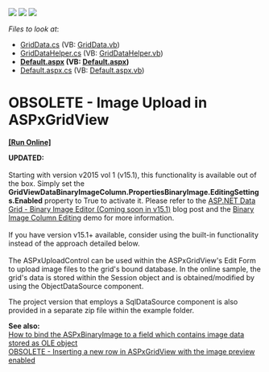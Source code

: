 <!-- default badges list -->
![](https://img.shields.io/endpoint?url=https://codecentral.devexpress.com/api/v1/VersionRange/134059882/17.2.4%2B)
[![](https://img.shields.io/badge/Open_in_DevExpress_Support_Center-FF7200?style=flat-square&logo=DevExpress&logoColor=white)](https://supportcenter.devexpress.com/ticket/details/E95)
[![](https://img.shields.io/badge/📖_How_to_use_DevExpress_Examples-e9f6fc?style=flat-square)](https://docs.devexpress.com/GeneralInformation/403183)
<!-- default badges end -->
<!-- default file list -->
*Files to look at*:

* [GridData.cs](./CS/E95/App_Code/GridData.cs) (VB: [GridData.vb](./VB/E95/App_Code/GridData.vb))
* [GridDataHelper.cs](./CS/E95/App_Code/GridDataHelper.cs) (VB: [GridDataHelper.vb](./VB/E95/App_Code/GridDataHelper.vb))
* **[Default.aspx](./CS/E95/Default.aspx) (VB: [Default.aspx](./VB/E95/Default.aspx))**
* [Default.aspx.cs](./CS/E95/Default.aspx.cs) (VB: [Default.aspx.vb](./VB/E95/Default.aspx.vb))
<!-- default file list end -->
# OBSOLETE - Image Upload in ASPxGridView
<!-- run online -->
**[[Run Online]](https://codecentral.devexpress.com/e95)**
<!-- run online end -->


<p><strong>UPDATED:</strong><br /><br />Starting with version v2015 vol 1 (v15.1), this functionality is available out of the box. Simply set the <strong>GridViewDataBinaryImageColumn.PropertiesBinaryImage.EditingSettings.Enabled</strong> property to True to activate it. Please refer to the <a href="https://community.devexpress.com/blogs/aspnet/archive/2015/05/28/asp-net-data-grid-binary-image-editor-coming-soon-in-v15-1.aspx">ASP.NET Data Grid - Binary Image Editor (Coming soon in v15.1)</a> blog post and the <a href="http://demos.devexpress.com/ASPxGridViewDemos/GridEditing/BinaryImageColumnEditing.aspx">Binary Image Column Editing</a> demo for more information.<br /><br />If you have version v15.1+ available, consider using the built-in functionality instead of the approach detailed below.<br /><br />The ASPxUploadControl can be used within the ASPxGridView's Edit Form to upload image files to the grid's bound database. In the online sample, the grid's data is stored within the Session object and is obtained/modified by using the ObjectDataSource component.</p>
<p>The project version that employs a SqlDataSource component is also provided in a separate zip file within the example folder.</p>
<p><strong>See also:</strong><br /> <a href="https://www.devexpress.com/Support/Center/p/E1414">How to bind the ASPxBinaryImage to a field which contains image data stored as OLE object</a><br /> <a href="https://www.devexpress.com/Support/Center/p/E2933">OBSOLETE - Inserting a new row in ASPxGridView with the image preview enabled</a></p>

<br/>


